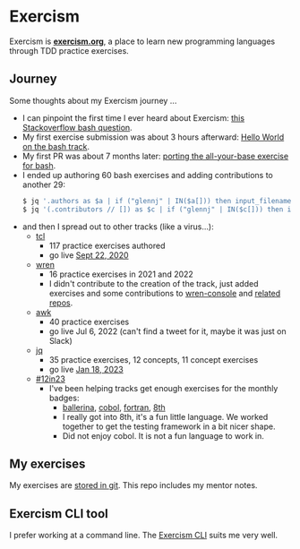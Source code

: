 # Exercism

Exercism is [**exercism.org**][exercism], a place to learn new programming languages through TDD practice exercises.

## Journey

Some thoughts about my Exercism journey ...

* I can pinpoint the first time I ever heard about Exercism: [this Stackoverflow bash question][so-bash-bats].
* My first exercise submission was about 3 hours afterward: [Hello World on the bash track][ex-bash-hw].
* My first PR was about 7 months later: [porting the all-your-base exercise for bash][gh-ex-pr1].
* I ended up authoring 60 bash exercises and adding contributions to another 29:
  ```sh
  $ jq '.authors as $a | if ("glennj" | IN($a[])) then input_filename else empty end' exercises/practice/*/.meta/config.json | wc -l
  $ jq '(.contributors // []) as $c | if ("glennj" | IN($c[])) then input_filename else empty end' exercises/practice/*/.meta/config.json | wc -l
  ```
* and then I spread out to other tracks (like a virus...):
    * [tcl][gh-ex-tcl]
        * 117 practice exercises authored
        * go live [Sept 22, 2020](https://twitter.com/exercism_io/status/1308510860755775491)
    * [wren][gh-ex-wren]
        * 16 practice exercises in 2021 and 2022
        * I didn't contribute to the creation of the track, just added exercises and some contributions to [wren-console][wren-console-commits] and [related][wren-testie-commits] [repos][wren-essentials-commits].
    * [awk][gh-ex-awk]
        * 40 practice exercises
        * go live Jul 6, 2022 (can't find a tweet for it, maybe it was just on Slack)
    * [jq][gh-ex-jq]
        * 35 practice exercises, 12 concepts, 11 concept exercises
        * go live [Jan 18, 2023](https://twitter.com/exercism_io/status/1615684303765078016)
    * [#12in23]
        * I've been helping tracks get enough exercises for the monthly badges:
            * [ballerina][gh-ex-bal], [cobol][gh-ex-cobol], [fortran][gh-ex-fort], [8th][gh-ex-8th]
            * I really got into 8th, it's a fun little language. 
              We worked together to get the testing framework in a bit nicer shape.
            * Did not enjoy cobol. It is not a fun language to work in.

## My exercises

My exercises are [stored in git][gh-glennj-ex].
This repo includes my mentor notes.

## Exercism CLI tool

I prefer working at a command line.
The [Exercism CLI](./cli) suits me very well.



[exercism]: https://exercism.org
[powershell]: https://github.com/glennj/exercism.io/blob/main/powershell/journey.md
[fsharp]: https://github.com/glennj/exercism.io/tree/main/fsharp
[so-bash-bats]: https://stackoverflow.com/questions/52970751/exercism-bash-track
[ex-bash-hw]: https://exercism.org/tracks/bash/exercises/hello-world/solutions/glennj
[gh-ex-pr1]: https://github.com/exercism/bash/pull/278
[#12in23]: https://exercism.org/challenges/12in23
[gh-ex-bal]: https://github.com/exercism/ballerina/pulls?q=is:pr+author:glennj+%22add+exercise%22+
[gh-ex-8th]: https://github.com/exercism/8th/pulls?q=is:pr+author:glennj+is:merged+exercise+in:title+
[gh-ex-jq]: https://github.com/exercism/jq
[gh-ex-fort]: https://github.com/exercism/fortran/pulls?q=is:pr+author:glennj+is:merged+%22add+exercise%22
[gh-ex-cobol]: https://github.com/exercism/cobol/pulls?q=is:pr+author:glennj+is:merged+%22add+exercise%22
[gh-ex-tcl]: https://github.com/exercism/tcl
[gh-ex-awk]: https://github.com/exercism/awk
[gh-ex-wren]: https://github.com/exercism/wren
[gh-glennj-ex]: https://github.com/glennj/exercism.io
[wren-console-commits]: https://github.com/joshgoebel/wren-console/commits?author=glennj
[wren-testie-commits]: https://github.com/joshgoebel/wren-testie/commits?author=glennj
[wren-essentials-commits]: https://github.com/joshgoebel/wren-essentials/commits?author=glennj
